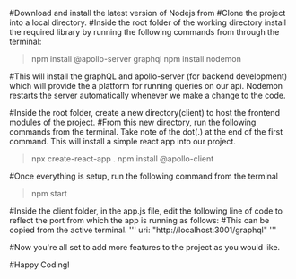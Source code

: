 #Download and install the latest version of Nodejs from 
#Clone the project into a local directory.
#Inside the root folder of the working directory install the required library by running the following commands from through the terminal:
> npm install @apollo-server graphql
>npm install nodemon

#This will install the graphQL and apollo-server (for backend development) which will provide the a platform for running queries on our api. Nodemon restarts the server automatically whenever we make a change to the code.

#Inside the root folder, create a new directory(client) to host the frontend modules of the project.
#From this new directory, run the following commands from the terminal. Take note of the dot(.) at the end of the first command. This will install a simple react app into our project.

>npx create-react-app .
>npm install @apollo-client

#Once everything is setup, run the following command from the terminal
>npm start

#Inside the client folder, in the app.js file, edit the following line of code to reflect the port from which the app is running as follows:
#This can be copied from the active terminal.
		'''
		uri: "http://localhost:3001/graphql"
		'''

#Now you're all set to add more features to the project as you would like.

#Happy Coding!